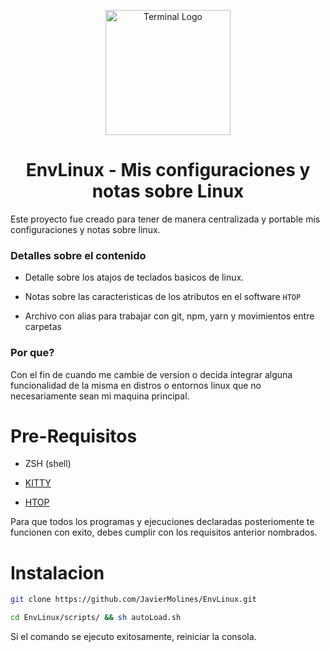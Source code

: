 <p align="center">
    <img width="200" alt="Terminal Logo" src="https://cdn.pixabay.com/photo/2013/07/13/13/41/bash-161382_960_720.png">
</p>

<h1 align="center">EnvLinux - Mis configuraciones y notas sobre Linux</h1>

Este proyecto fue creado para tener de manera centralizada y portable mis configuraciones y notas
sobre linux.

### Detalles sobre el contenido

- Detalle sobre los atajos de teclados basicos de linux.

- Notas sobre las caracteristicas de los atributos en el software `HTOP`

- Archivo con alias para trabajar con git, npm, yarn y movimientos entre carpetas

### Por que?

Con el fin de cuando me cambie de version o decida integrar alguna funcionalidad de la misma en
distros o entornos linux que no necesariamente sean mi maquina principal.

# Pre-Requisitos

- ZSH (shell)

- [KITTY]

- [HTOP]

[kitty]: https://sw.kovidgoyal.net/kitty/
[htop]: https://htop.dev/

Para que todos los programas y ejecuciones declaradas posteriomente te funcionen con exito, debes cumplir con los requisitos anterior nombrados.

# Instalacion

```sh
git clone https://github.com/JavierMolines/EnvLinux.git
```

```sh
cd EnvLinux/scripts/ && sh autoLoad.sh
```

Si el comando se ejecuto exitosamente, reiniciar la consola.
